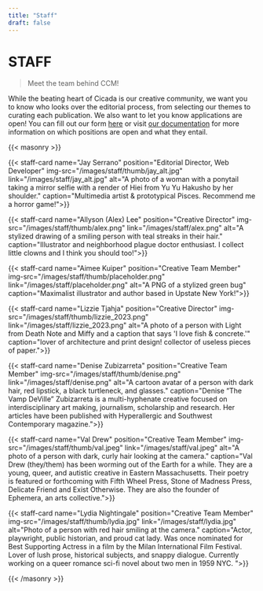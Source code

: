 ```yaml
---
title: "Staff"
draft: false
---
```


# STAFF
> Meet the team behind CCM!

While the beating heart of Cicada is our creative community, we want you to know who looks over the editorial process, from selecting our themes to curating each publication. We also want to let you know applications are open! You can fill out our form [here](https://tally.so/r/woExBM) or visit [our documentation](https://docs.cicadacreativemag.com/docs/staff-and-membership/) for more information on which positions are open and what they entail.

{{< masonry >}}

{{< staff-card name="Jay Serrano" position="Editorial Director, Web Developer" img-src="/images/staff/thumb/jay_alt.jpg" link="/images/staff/jay_alt.jpg" alt="A photo of a woman with a ponytail taking a mirror selfie with a render of Hiei from Yu Yu Hakusho by her shoulder." caption="Multimedia artist & prototypical Pisces. Recommend me a horror game!">}}

{{< staff-card name="Allyson (Alex) Lee" position="Creative Director" img-src="/images/staff/thumb/alex.png" link="/images/staff/alex.png" alt="A stylized drawing of a smiling person with teal streaks in their hair." caption="Illustrator and neighborhood plague doctor enthusiast. I collect little clowns and I think you should too!">}}


{{< staff-card name="Aimee Kuiper" position="Creative Team Member" img-src="/images/staff/thumb/placeholder.png" link="/images/staff/placeholder.png" alt="A PNG of a stylized green bug" caption="Maximalist illustrator and author based in Upstate New York!">}}

{{< staff-card name="Lizzie Tjahja" position="Creative Director" img-src="/images/staff/thumb/lizzie_2023.png" link="/images/staff/lizzie_2023.png" alt="A photo of a person with Light from Death Note and Miffy and a caption that says 'I love fish & concrete.'" caption="lover of architecture and print design! collector of useless pieces of paper.">}}


{{< staff-card name="Denise Zubizarreta" position="Creative Team Member" img-src="/images/staff/thumb/denise.png" link="/images/staff/denise.png" alt="A cartoon avatar of a person with dark hair, red lipstick, a black turtleneck, and glasses." caption="Denise “The Vamp DeVille” Zubizarreta is a multi-hyphenate creative focused on interdisciplinary art making, journalism, scholarship and research. Her articles have been published with Hyperallergic and Southwest Contemporary magazine.">}}

{{< staff-card name="Val Drew" position="Creative Team Member" img-src="/images/staff/thumb/val.jpeg" link="/images/staff/val.jpeg" alt="A photo of a person with dark, curly hair looking at the camera." caption="Val Drew (they/them) has been worming out of the Earth for a while. They are a young, queer, and autistic creative in Eastern Massachusetts. Their poetry is featured or forthcoming with Fifth Wheel Press, Stone of Madness Press, Delicate Friend and Exist Otherwise. They are also the founder of Ephemera, an arts collective.">}}

{{< staff-card name="Lydia Nightingale" position="Creative Team Member" img-src="/images/staff/thumb/lydia.jpg" link="/images/staff/lydia.jpg" alt="Photo of a person with red hair smiling at the camera." caption="Actor, playwright, public historian, and proud cat lady. Was once nominated for Best Supporting Actress in a film by the Milan International Film Festival. Lover of lush prose, historical subjects, and snappy dialogue. Currently working on a queer romance sci-fi novel about two men in 1959 NYC. ">}}


{{< /masonry >}}